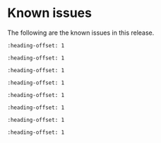 # Known issues 

The following are the known issues in this release.



```{include} /release/known_issues/known_issue_new_project_wizard_compile_failure.md
:heading-offset: 1
```

```{include} /release/known_issues/known_issue_only_freertos_is_tested_for_rtos_support.md
:heading-offset: 1
```

```{include} /release/known_issues/known_issue_disabled_pairing_and_bonding_for_most_sensor_appli.md
:heading-offset: 1
```

```{include} /release/known_issues/known_issue_bluetooth_le.md
:heading-offset: 1
```

```{include} /release/known_issues/known_issue_other_limitations.md
:heading-offset: 1
```

```{include} /release/known_issues/latest_mcux_ide_24_9_25_cannot_support_multicore_compiling.md
:heading-offset: 1
```


```{include} ../../../../release/known_issues/examples_hello_world_ns_secure_faults_ns_and_secure_faults_trdc_ns_have_incorrect_library_path_in_gui_projects.md
:heading-offset: 1
```

```{include} ../../../../release/known_issues/known_issue_uart_junk_character_at_wakeup.md
:heading-offset: 1
```